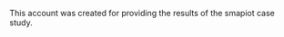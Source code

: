 This account was created for providing the results of the smapiot case study.

<!---
PaulSchappertForSmapiot/PaulSchappertForSmapiot is a ✨ special ✨ repository because its `README.md` (this file) appears on your GitHub profile.
You can click the Preview link to take a look at your changes.
--->

